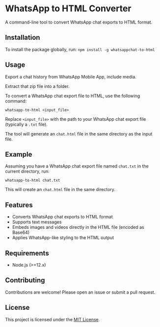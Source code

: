 # WhatsApp to HTML Converter

A command-line tool to convert WhatsApp chat exports to HTML format.

## Installation

To install the package globally, run:
`npm install -g whatsappchat-to-html`

## Usage

Export a chat history from WhatsApp Mobile App, include media.

Extract that zip file into a folder.

To convert a WhatsApp chat export file to HTML, use the following command:

`whatsapp-to-html <input_file>`

Replace `<input_file>` with the path to your WhatsApp chat export file (typically a `.txt` file).

The tool will generate an `chat.html` file in the same directory as the input file.

## Example

Assuming you have a WhatsApp chat export file named `chat.txt` in the current directory, run:

`whatsapp-to-html chat.txt`

This will create an `chat.html` file in the same directory.

## Features

- Converts WhatsApp chat exports to HTML format
- Supports text messages
- Embeds images and videos directly in the HTML file (encoded as Base64)
- Applies WhatsApp-like styling to the HTML output

## Requirements

- Node.js (>=12.x)

## Contributing

Contributions are welcome! Please open an issue or submit a pull request.

## License

This project is licensed under the [MIT License](LICENSE).

